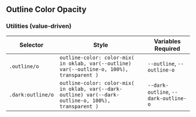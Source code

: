 ## Outline Color Opacity

### Utilities (value-driven)

| Selector          | Style                                                                                                | Variables Required                   |
| ----------------- | ---------------------------------------------------------------------------------------------------- | ------------------------------------ |
| `.outline/o`      | `outline-color: color-mix( in oklab, var(--outline) var(--outline-o, 100%), transparent )`           | `--outline`, `--outline-o`           |
| `.dark:outline/o` | `outline-color: color-mix( in oklab, var(--dark-outline) var(--dark-outline-o, 100%), transparent )` | `--dark-outline`, `--dark-outline-o` |
